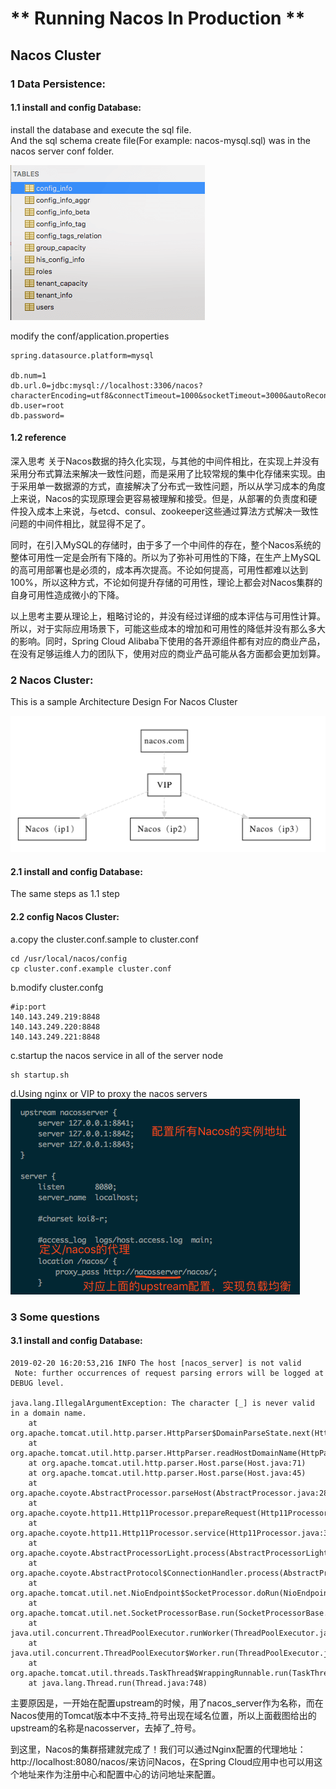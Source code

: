 # ** Running Nacos In Production **

## Nacos Cluster

### 1 Data Persistence:

#### 1.1 install and config Database:
install the database and execute the sql file.  
And the sql schema create file(For example: nacos-mysql.sql) was in the nacos server conf folder.  

![pasted-149.png](./image/pasted-149.png)  

modify the conf/application.properties
```
spring.datasource.platform=mysql

db.num=1
db.url.0=jdbc:mysql://localhost:3306/nacos?characterEncoding=utf8&connectTimeout=1000&socketTimeout=3000&autoReconnect=true
db.user=root
db.password=
```

#### 1.2 reference
深入思考
关于Nacos数据的持久化实现，与其他的中间件相比，在实现上并没有采用分布式算法来解决一致性问题，而是采用了比较常规的集中化存储来实现。由于采用单一数据源的方式，直接解决了分布式一致性问题，所以从学习成本的角度上来说，Nacos的实现原理会更容易被理解和接受。但是，从部署的负责度和硬件投入成本上来说，与etcd、consul、zookeeper这些通过算法方式解决一致性问题的中间件相比，就显得不足了。

同时，在引入MySQL的存储时，由于多了一个中间件的存在，整个Nacos系统的整体可用性一定是会所有下降的。所以为了弥补可用性的下降，在生产上MySQL的高可用部署也是必须的，成本再次提高。不论如何提高，可用性都难以达到100%，所以这种方式，不论如何提升存储的可用性，理论上都会对Nacos集群的自身可用性造成微小的下降。

以上思考主要从理论上，粗略讨论的，并没有经过详细的成本评估与可用性计算。所以，对于实际应用场景下，可能这些成本的增加和可用性的降低并没有那么多大的影响。同时，Spring Cloud Alibaba下使用的各开源组件都有对应的商业产品，在没有足够运维人力的团队下，使用对应的商业产品可能从各方面都会更加划算。

### 2 Nacos Cluster:
This is a sample Architecture Design For Nacos Cluster

![pasted-150.png](./image/pasted-150.png)  

#### 2.1 install and config Database:
The same steps as 1.1 step

#### 2.2 config Nacos Cluster:
a.copy the cluster.conf.sample to cluster.conf   
```
cd /usr/local/nacos/config
cp cluster.conf.example cluster.conf
```

b.modify cluster.confg
```
#ip:port
140.143.249.219:8848
140.143.249.220:8848
140.143.249.221:8848
```

c.startup the nacos service in all of the server node
```
sh startup.sh
```

d.Using nginx or VIP to proxy the nacos servers  
![pasted-152.png](./image/pasted-152.png)  

### 3 Some questions

#### 3.1 install and config Database:
```
2019-02-20 16:20:53,216 INFO The host [nacos_server] is not valid
 Note: further occurrences of request parsing errors will be logged at DEBUG level.

java.lang.IllegalArgumentException: The character [_] is never valid in a domain name.
	at org.apache.tomcat.util.http.parser.HttpParser$DomainParseState.next(HttpParser.java:926)
	at org.apache.tomcat.util.http.parser.HttpParser.readHostDomainName(HttpParser.java:822)
	at org.apache.tomcat.util.http.parser.Host.parse(Host.java:71)
	at org.apache.tomcat.util.http.parser.Host.parse(Host.java:45)
	at org.apache.coyote.AbstractProcessor.parseHost(AbstractProcessor.java:288)
	at org.apache.coyote.http11.Http11Processor.prepareRequest(Http11Processor.java:809)
	at org.apache.coyote.http11.Http11Processor.service(Http11Processor.java:384)
	at org.apache.coyote.AbstractProcessorLight.process(AbstractProcessorLight.java:66)
	at org.apache.coyote.AbstractProtocol$ConnectionHandler.process(AbstractProtocol.java:791)
	at org.apache.tomcat.util.net.NioEndpoint$SocketProcessor.doRun(NioEndpoint.java:1417)
	at org.apache.tomcat.util.net.SocketProcessorBase.run(SocketProcessorBase.java:49)
	at java.util.concurrent.ThreadPoolExecutor.runWorker(ThreadPoolExecutor.java:1149)
	at java.util.concurrent.ThreadPoolExecutor$Worker.run(ThreadPoolExecutor.java:624)
	at org.apache.tomcat.util.threads.TaskThread$WrappingRunnable.run(TaskThread.java:61)
	at java.lang.Thread.run(Thread.java:748)
```
主要原因是，一开始在配置upstream的时候，用了nacos_server作为名称，而在Nacos使用的Tomcat版本中不支持_符号出现在域名位置，所以上面截图给出的upstream的名称是nacosserver，去掉了_符号。  

到这里，Nacos的集群搭建就完成了！我们可以通过Nginx配置的代理地址：http://localhost:8080/nacos/来访问Nacos，在Spring Cloud应用中也可以用这个地址来作为注册中心和配置中心的访问地址来配置。  

